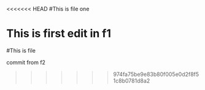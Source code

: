 <<<<<<< HEAD
#This is file one 

This is first edit in f1
=======
#This is file 

commit from f2
>>>>>>> 974fa75be9e83b80f005e0d2f8f51c8b0781d8a2
